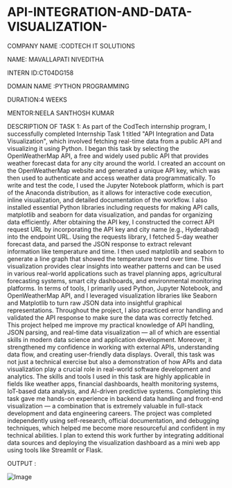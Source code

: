 # API-INTEGRATION-AND-DATA-VISUALIZATION-
COMPANY NAME :CODTECH IT SOLUTIONS 

NAME: MAVALLAPATI NIVEDITHA 

INTERN ID:CT04DG158

DOMAIN NAME :PYTHON PROGRAMMING

DURATION:4 WEEKS

MENTOR:NEELA SANTHOSH KUMAR

DESCRIPTION OF TASK 1: 
As part of the CodTech internship program, I successfully completed Internship Task 1 titled "API Integration and Data Visualization", which involved fetching real-time data from a public API and visualizing it using Python. I began this task by selecting the OpenWeatherMap API, a free and widely used public API that provides weather forecast data for any city around the world. I created an account on the OpenWeatherMap website and generated a unique API key, which was then used to authenticate and access weather data programmatically. To write and test the code, I used the Jupyter Notebook platform, which is part of the Anaconda distribution, as it allows for interactive code execution, inline visualization, and detailed documentation of the workflow. I also installed essential Python libraries including requests for making API calls, matplotlib and seaborn for data visualization, and pandas for organizing data efficiently. After obtaining the API key, I constructed the correct API request URL by incorporating the API key and city name (e.g., Hyderabad) into the endpoint URL. Using the requests library, I fetched 5-day weather forecast data, and parsed the JSON response to extract relevant information like temperature and time. I then used matplotlib and seaborn to generate a line graph that showed the temperature trend over time. This visualization provides clear insights into weather patterns and can be used in various real-world applications such as travel planning apps, agricultural forecasting systems, smart city dashboards, and environmental monitoring platforms. In terms of tools, I primarily used Python, Jupyter Notebook, and OpenWeatherMap API, and I leveraged visualization libraries like Seaborn and Matplotlib to turn raw JSON data into insightful graphical representations. Throughout the project, I also practiced error handling and validated the API response to make sure the data was correctly fetched. This project helped me improve my practical knowledge of API handling, JSON parsing, and real-time data visualization — all of which are essential skills in modern data science and application development. Moreover, it strengthened my confidence in working with external APIs, understanding data flow, and creating user-friendly data displays. Overall, this task was not just a technical exercise but also a demonstration of how APIs and data visualization play a crucial role in real-world software development and analytics. The skills and tools I used in this task are highly applicable in fields like weather apps, financial dashboards, health monitoring systems, IoT-based data analysis, and AI-driven predictive systems. Completing this task gave me hands-on experience in backend data handling and front-end visualization — a combination that is extremely valuable in full-stack development and data engineering careers. The project was completed independently using self-research, official documentation, and debugging techniques, which helped me become more resourceful and confident in my technical abilities. I plan to extend this work further by integrating additional data sources and deploying the visualization dashboard as a mini web app using tools like Streamlit or Flask.

OUTPUT :

![Image](https://github.com/user-attachments/assets/525d0fad-335c-4f82-b33c-2d01d5ccbdef)
